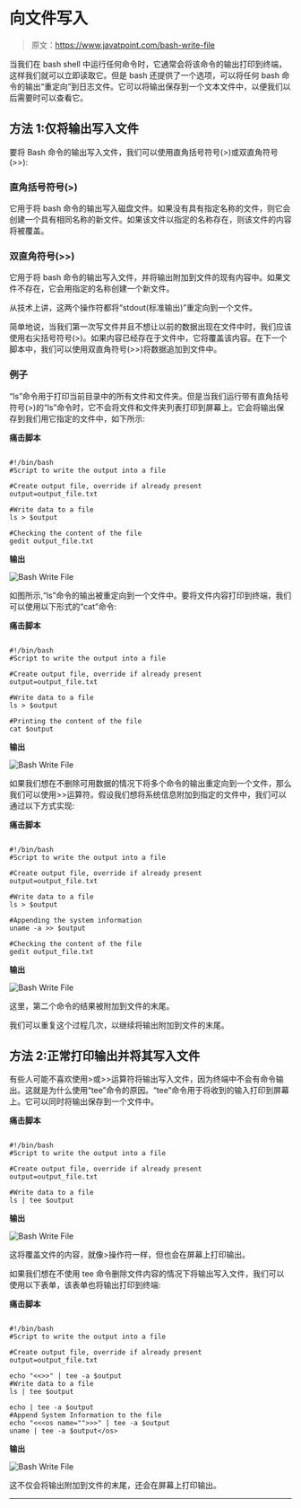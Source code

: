 # 向文件写入

> 原文：<https://www.javatpoint.com/bash-write-file>

当我们在 bash shell 中运行任何命令时，它通常会将该命令的输出打印到终端，这样我们就可以立即读取它。但是 bash 还提供了一个选项，可以将任何 bash 命令的输出“重定向”到日志文件。它可以将输出保存到一个文本文件中，以便我们以后需要时可以查看它。

## 方法 1:仅将输出写入文件

要将 Bash 命令的输出写入文件，我们可以使用直角括号符号(>)或双直角符号(>>):

### 直角括号符号(>)

它用于将 bash 命令的输出写入磁盘文件。如果没有具有指定名称的文件，则它会创建一个具有相同名称的新文件。如果该文件以指定的名称存在，则该文件的内容将被覆盖。

### 双直角符号(>>)

它用于将 bash 命令的输出写入文件，并将输出附加到文件的现有内容中。如果文件不存在，它会用指定的名称创建一个新文件。

从技术上讲，这两个操作符都将“stdout(标准输出)”重定向到一个文件。

简单地说，当我们第一次写文件并且不想让以前的数据出现在文件中时，我们应该使用右尖括号符号(>)。如果内容已经存在于文件中，它将覆盖该内容。在下一个脚本中，我们可以使用双直角符号(>>)将数据追加到文件中。

### 例子

“ls”命令用于打印当前目录中的所有文件和文件夹。但是当我们运行带有直角括号符号(>)的“ls”命令时，它不会将文件和文件夹列表打印到屏幕上。它会将输出保存到我们用它指定的文件中，如下所示:

**痛击脚本**

```

#!/bin/bash
#Script to write the output into a file

#Create output file, override if already present
output=output_file.txt

#Write data to a file
ls > $output

#Checking the content of the file
gedit output_file.txt

```

**输出**

![Bash Write File](img/0506fbf7fba88a2a46d7e5a88e605125.png)

如图所示,“ls”命令的输出被重定向到一个文件中。要将文件内容打印到终端，我们可以使用以下形式的“cat”命令:

**痛击脚本**

```

#!/bin/bash
#Script to write the output into a file

#Create output file, override if already present
output=output_file.txt

#Write data to a file
ls > $output

#Printing the content of the file
cat $output

```

**输出**

![Bash Write File](img/065e3d5e112eb462ae19ff2e398c5410.png)

如果我们想在不删除可用数据的情况下将多个命令的输出重定向到一个文件，那么我们可以使用>>运算符。假设我们想将系统信息附加到指定的文件中，我们可以通过以下方式实现:

**痛击脚本**

```

#!/bin/bash
#Script to write the output into a file

#Create output file, override if already present
output=output_file.txt

#Write data to a file
ls > $output

#Appending the system information
uname -a >> $output

#Checking the content of the file
gedit output_file.txt

```

**输出**

![Bash Write File](img/2f6b9f14aff080662f27e0316ab43a34.png)

这里，第二个命令的结果被附加到文件的末尾。

我们可以重复这个过程几次，以继续将输出附加到文件的末尾。

## 方法 2:正常打印输出并将其写入文件

有些人可能不喜欢使用>或>>运算符将输出写入文件，因为终端中不会有命令输出。这就是为什么使用“tee”命令的原因。“tee”命令用于将收到的输入打印到屏幕上。它可以同时将输出保存到一个文件中。

**痛击脚本**

```

#!/bin/bash
#Script to write the output into a file

#Create output file, override if already present
output=output_file.txt

#Write data to a file
ls | tee $output

```

**输出**

![Bash Write File](img/1c52f3e50a1538596bf9564e6482acd1.png)

这将覆盖文件的内容，就像>操作符一样，但也会在屏幕上打印输出。

如果我们想在不使用 tee 命令删除文件内容的情况下将输出写入文件，我们可以使用以下表单，该表单也将输出打印到终端:

**痛击脚本**

```

#!/bin/bash
#Script to write the output into a file

#Create output file, override if already present
output=output_file.txt

echo "<<>>" | tee -a $output
#Write data to a file
ls | tee $output

echo | tee -a $output
#Append System Information to the file
echo "<<<os name="">>>" | tee -a $output
uname | tee -a $output</os> 
```

**输出**

![Bash Write File](img/72cf9335e8b0d22a52f5ca8bbe4ee432.png)

这不仅会将输出附加到文件的末尾，还会在屏幕上打印输出。

* * *